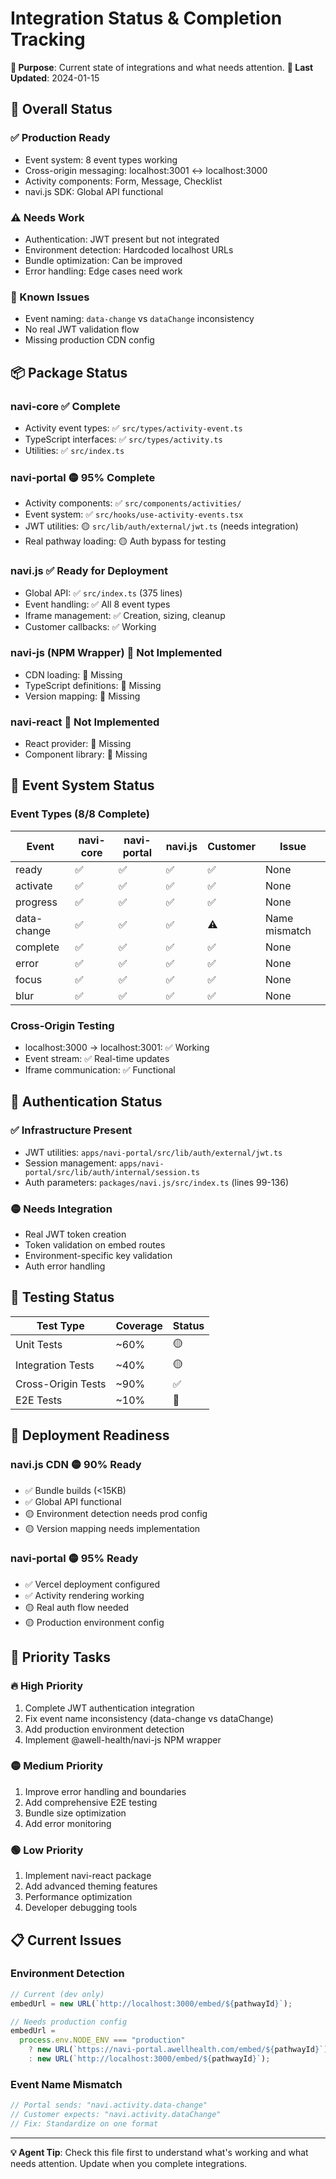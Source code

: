 # Integration Status & Completion Tracking

**🎯 Purpose**: Current state of integrations and what needs attention.
**📅 Last Updated**: 2024-01-15

## 🌟 **Overall Status**

### **✅ Production Ready**

- Event system: 8 event types working
- Cross-origin messaging: localhost:3001 ↔ localhost:3000
- Activity components: Form, Message, Checklist
- navi.js SDK: Global API functional

### **⚠️ Needs Work**

- Authentication: JWT present but not integrated
- Environment detection: Hardcoded localhost URLs
- Bundle optimization: Can be improved
- Error handling: Edge cases need work

### **🔴 Known Issues**

- Event naming: `data-change` vs `dataChange` inconsistency
- No real JWT validation flow
- Missing production CDN config

## 📦 **Package Status**

### **navi-core** ✅ Complete

- Activity event types: ✅ `src/types/activity-event.ts`
- TypeScript interfaces: ✅ `src/types/activity.ts`
- Utilities: ✅ `src/index.ts`

### **navi-portal** 🟡 95% Complete

- Activity components: ✅ `src/components/activities/`
- Event system: ✅ `src/hooks/use-activity-events.tsx`
- JWT utilities: 🟡 `src/lib/auth/external/jwt.ts` (needs integration)
- Real pathway loading: 🟡 Auth bypass for testing

### **navi.js** ✅ Ready for Deployment

- Global API: ✅ `src/index.ts` (375 lines)
- Event handling: ✅ All 8 event types
- Iframe management: ✅ Creation, sizing, cleanup
- Customer callbacks: ✅ Working

### **navi-js (NPM Wrapper)** 🔴 Not Implemented

- CDN loading: 🔴 Missing
- TypeScript definitions: 🔴 Missing
- Version mapping: 🔴 Missing

### **navi-react** 🔴 Not Implemented

- React provider: 🔴 Missing
- Component library: 🔴 Missing

## 🔄 **Event System Status**

### **Event Types (8/8 Complete)**

| Event       | navi-core | navi-portal | navi.js | Customer | Issue         |
| ----------- | --------- | ----------- | ------- | -------- | ------------- |
| ready       | ✅        | ✅          | ✅      | ✅       | None          |
| activate    | ✅        | ✅          | ✅      | ✅       | None          |
| progress    | ✅        | ✅          | ✅      | ✅       | None          |
| data-change | ✅        | ✅          | ✅      | ⚠️       | Name mismatch |
| complete    | ✅        | ✅          | ✅      | ✅       | None          |
| error       | ✅        | ✅          | ✅      | ✅       | None          |
| focus       | ✅        | ✅          | ✅      | ✅       | None          |
| blur        | ✅        | ✅          | ✅      | ✅       | None          |

### **Cross-Origin Testing**

- localhost:3000 → localhost:3001: ✅ Working
- Event stream: ✅ Real-time updates
- Iframe communication: ✅ Functional

## 🔐 **Authentication Status**

### **✅ Infrastructure Present**

- JWT utilities: `apps/navi-portal/src/lib/auth/external/jwt.ts`
- Session management: `apps/navi-portal/src/lib/auth/internal/session.ts`
- Auth parameters: `packages/navi.js/src/index.ts` (lines 99-136)

### **🟡 Needs Integration**

- Real JWT token creation
- Token validation on embed routes
- Environment-specific key validation
- Auth error handling

## 🧪 **Testing Status**

| Test Type          | Coverage | Status |
| ------------------ | -------- | ------ |
| Unit Tests         | ~60%     | 🟡     |
| Integration Tests  | ~40%     | 🟡     |
| Cross-Origin Tests | ~90%     | ✅     |
| E2E Tests          | ~10%     | 🔴     |

## 🚀 **Deployment Readiness**

### **navi.js CDN** 🟡 90% Ready

- ✅ Bundle builds (<15KB)
- ✅ Global API functional
- 🟡 Environment detection needs prod config
- 🟡 Version mapping needs implementation

### **navi-portal** 🟡 95% Ready

- ✅ Vercel deployment configured
- ✅ Activity rendering working
- 🟡 Real auth flow needed
- 🟡 Production environment config

## 🎯 **Priority Tasks**

### **🔥 High Priority**

1. Complete JWT authentication integration
2. Fix event name inconsistency (data-change vs dataChange)
3. Add production environment detection
4. Implement @awell-health/navi-js NPM wrapper

### **🟡 Medium Priority**

1. Improve error handling and boundaries
2. Add comprehensive E2E testing
3. Bundle size optimization
4. Add error monitoring

### **🟢 Low Priority**

1. Implement navi-react package
2. Add advanced theming features
3. Performance optimization
4. Developer debugging tools

## 📋 **Current Issues**

### **Environment Detection**

```typescript
// Current (dev only)
embedUrl = new URL(`http://localhost:3000/embed/${pathwayId}`);

// Needs production config
embedUrl =
  process.env.NODE_ENV === "production"
    ? new URL(`https://navi-portal.awellhealth.com/embed/${pathwayId}`)
    : new URL(`http://localhost:3000/embed/${pathwayId}`);
```

### **Event Name Mismatch**

```typescript
// Portal sends: "navi.activity.data-change"
// Customer expects: "navi.activity.dataChange"
// Fix: Standardize on one format
```

---

**💡 Agent Tip**: Check this file first to understand what's working and what needs attention. Update when you complete integrations.
